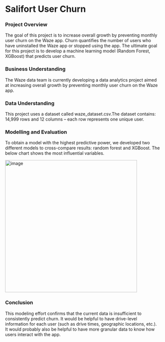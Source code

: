 # Salifort User Churn

### Project Overview

  The goal of this project is to increase overall growth by preventing monthly user churn on the Waze app. Churn quantifies the number of users who have uninstalled the Waze app or stopped using the app. 
  The ultimate goal for this project is to develop a machine learning model (Random Forest, XGBoost) that predicts user churn.
  
  
### Business Understanding

  The Waze data team is currently developing a data analytics project aimed at increasing overall growth by preventing monthly user churn on the Waze app. 

### Data Understanding

  This project uses a dataset called waze_dataset.csv.The dataset contains: 14,999 rows and 12 columns – each row represents one unique user.

  
### Modelling and Evaluation
  
  To obtain a model with the highest predictive power, we developed two different models to cross-compare results: random forest and XGBoost.
  The below chart shows the most influential variables.

  <img width="428" alt="image" src="https://github.com/aliMohamed-Z/Predict-user-churn/assets/75675790/3abd3380-fa25-403b-ae9d-94fa3f33b309">

  
### Conclusion

  This modeling effort confirms that the current data is insufficient to consistently predict churn. It would be helpful to have drive-level information for each user (such as drive times, geographic locations, etc.). It would probably also be helpful to have more granular data to know how users interact with the app.
